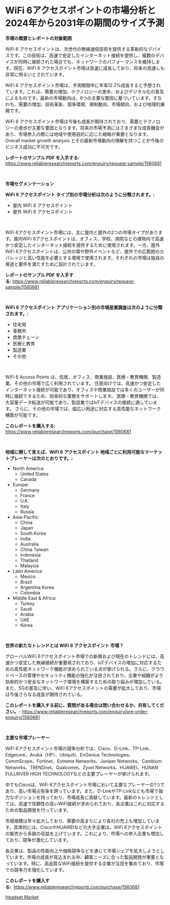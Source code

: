 <p><h1>WiFi 6アクセスポイントの市場分析と2024年から2031年の期間のサイズ予測</h1></p><p><strong>市場の概要とレポートの対象範囲</strong></p>
<p><p>WiFi 6 アクセスポイントは、次世代の無線通信技術を提供する革新的なデバイスです。この技術は、高速で安定したインターネット接続を提供し、複数のデバイスが同時に接続された場合でも、ネットワークのパフォーマンスを維持します。現在、WiFi 6 アクセスポイント市場は急速に成長しており、将来の見通しも非常に明るいとされています。</p><p>WiFi 6 アクセスポイント市場は、予測期間中に年率12.2%成長すると予想されています。これは、需要の増加、テクノロジーの進歩、およびデジタル化の普及によるものです。最新の市場動向は、6つの主要な要因に基づいています。すなわち、需要の増加、技術革新、競争環境、規制動向、市場傾向、および地理的展開です。</p><p>WiFi 6 アクセスポイント市場は今後も成長が期待されており、需要とテクノロジーの進歩が主要な要因となります。将来の市場予測にはさまざまな成長機会があり、市場参入の際には地域や使用目的に応じた戦略が重要となります。Overall market growth analysis とその最新市場動向の理解を持つことが今後のビジネス成功に不可欠です。</p></p>
<p><strong>レポートのサンプル PDF を入手する:</strong> <a href="https://www.reliableresearchreports.com/enquiry/request-sample/1560681">https://www.reliableresearchreports.com/enquiry/request-sample/1560681</a></p>
<p>&nbsp;</p>
<p><strong>市場セグメンテーション</strong></p>
<p><strong>WiFi 6 アクセスポイント タイプ別の市場分析は次のように分類されます。:</strong></p>
<p><ul><li>屋内 WiFi 6 アクセスポイント</li><li>屋外 WiFi 6 アクセスポイント</li></ul></p>
<p>&nbsp;</p>
<p><p>WiFi 6アクセスポイント市場には、主に屋内と屋外の2つの市場タイプがあります。屋内WiFi 6アクセスポイントは、オフィス、学校、病院などの建物内で高速かつ安定したインターネット接続を提供するために使用されます。一方、屋外WiFi 6アクセスポイントは、公共の場や野外イベントなど、屋外での広範囲のカバレッジと高い性能を必要とする環境で使用されます。それぞれの市場は独自の用途と要件を満たすために設計されています。</p></p>
<p><strong>レポートのサンプル PDF を入手する:</strong>&nbsp;<a href="https://www.reliableresearchreports.com/enquiry/request-sample/1560681">https://www.reliableresearchreports.com/enquiry/request-sample/1560681</a></p>
<p>&nbsp;</p>
<p><strong> WiFi 6 アクセスポイント アプリケーション別の市場産業調査は次のように分類されます。:</strong></p>
<p><ul><li>住宅用</li><li>事務所</li><li>商業チェーン</li><li>医療と教育</li><li>製造業</li><li>その他</li></ul></p>
<p>&nbsp;</p>
<p><p>WiFi 6 Access Points は、住居、オフィス、商業施設、医療・教育機関、製造業、その他の市場で広く利用されています。 住居向けでは、高速かつ安定したインターネット接続が可能であり、オフィスや商業施設では多くのユーザーが同時に接続できるため、効率的な業務をサポートします。 医療・教育機関では、大容量データ転送が可能であり、製造業ではIoTデバイスの接続に適しています。 さらに、その他の市場では、幅広い用途に対応する高性能なネットワーク構築が可能です。</p></p>
<p><strong>このレポートを購入する:</strong>&nbsp; <a href="https://www.reliableresearchreports.com/purchase/1560681">https://www.reliableresearchreports.com/purchase/1560681</a></p>
<p>&nbsp;</p>
<p><strong>地域に関して言えば、WiFi 6 アクセスポイント 地域ごとに利用可能なマーケットプレーヤーは次のとおりです。:</strong></p>
<p><ul>
    <li>
        North America:
        <ul>
            <li>United States</li>
            <li>Canada</li>
        </ul>
    </li>
    <li>
        Europe:
        <ul>
            <li>Germany</li>
            <li>France</li>
            <li>U.K.</li>
            <li>Italy</li>
            <li>Russia</li>
        </ul>
    </li>
    <li>
        Asia-Pacific:
        <ul>
            <li>China</li>
            <li>Japan</li>
            <li>South Korea</li>
            <li>India</li>
            <li>Australia</li>
            <li>China Taiwan</li>
            <li>Indonesia</li>
            <li>Thailand</li>
            <li>Malaysia</li>
        </ul>
    </li>
    <li>
        Latin America:
        <ul>
            <li>Mexico</li>
            <li>Brazil</li>
            <li>Argentina Korea</li>
            <li>Colombia</li>
        </ul>
    </li>
    <li>
        Middle East & Africa:
        <ul>
            <li>Turkey</li>
            <li>Saudi</li>
            <li>Arabia</li>
            <li>UAE</li>
            <li>Korea</li>
        </ul>
    </li>
    </ul></p>
<p>&nbsp;</p>
<p><strong>世界の新たなトレンドとは WiFi 6 アクセスポイント 市場？</strong></p>
<p><p>グローバルWiFi 6アクセスポイント市場での新興および現在のトレンドには、高速かつ安定した無線接続が重要視されており、IoTデバイスの増加に対応するための高性能ネットワーク機能が求められている点が挙げられる。さらに、クラウドベースの管理やセキュリティ機能の強化が注目されており、企業や組織がより効率的かつ安全なネットワーク環境を構築するための取り組みが増加している。また、5Gの普及に伴い、WiFi 6アクセスポイントの需要が拡大しており、市場は今後さらなる成長が期待されている。</p></p>
<p><strong>このレポートを購入する前に、質問がある場合は問い合わせるか、共有してください。</strong>- <a href="https://www.reliableresearchreports.com/enquiry/pre-order-enquiry/1560681">https://www.reliableresearchreports.com/enquiry/pre-order-enquiry/1560681</a></p>
<p>&nbsp;</p>
<p><strong>主要な市場プレーヤー</strong></p>
<p><p>WiFi 6アクセスポイント市場の競争分析では、Cisco、D-Link、TP-Link、Edgecore、Aruba（HP）、Ubiquiti、EnGenius Technologies、CommScope、Fortinet、Extreme Networks、Juniper Networks、Cambium Networks、TRENDnet、Qualcomm、Zyxel Networks、HUAWEI、HUNAN FULLRIVER HIGH TECHNOLOGYなどの主要プレーヤーが挙げられます。 </p><p>中でもCiscoは、WiFi 6アクセスポイント市場において主要なプレーヤーの1つであり、高い市場占有率を誇っています。また、D-LinkやTP-Linkなども市場で強力なポジションを持っており、市場成長に貢献しています。最新のトレンドとしては、高速で信頼性の高いWiFi接続が求められており、各企業はこれに対応するための製品開発を行っています。</p><p>市場規模は年々拡大しており、需要の高まりにより各社の売上も増加しています。具体的には、CiscoやHUAWEIなどの大手企業は、WiFi 6アクセスポイントの販売から多額の収益を上げています。これにより、市場への参入企業も増加しており、競争が激化しています。</p><p>各企業は、製品の性能向上や価格競争などを通じて市場シェアを拡大しようとしています。市場の成長が見込まれる中、顧客ニーズに合った製品開発が重要となっています。特に、高品質なWiFi接続を提供する企業が注目を集めており、市場での競争力を強化しています。</p></p>
<p><strong>このレポートを購入する:</strong>&nbsp;&nbsp;<a href="https://www.reliableresearchreports.com/purchase/1560681">https://www.reliableresearchreports.com/purchase/1560681</a></p>
<p><p><a href="https://github.com/YashRP12/Market-Research-Report-List-3/blob/main/headset-market.md">Headset Market</a></p></p>